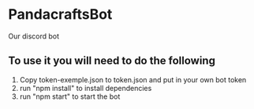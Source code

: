 # PandacraftsBot
Our discord bot

## To use it you will need to do the following
1. Copy token-exemple.json to token.json and put in your own bot token
2. run "npm install" to install dependencies
3. run "npm start" to start the bot
